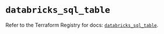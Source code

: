 # `databricks_sql_table`

Refer to the Terraform Registry for docs: [`databricks_sql_table`](https://registry.terraform.io/providers/databricks/databricks/1.90.0/docs/resources/sql_table).
